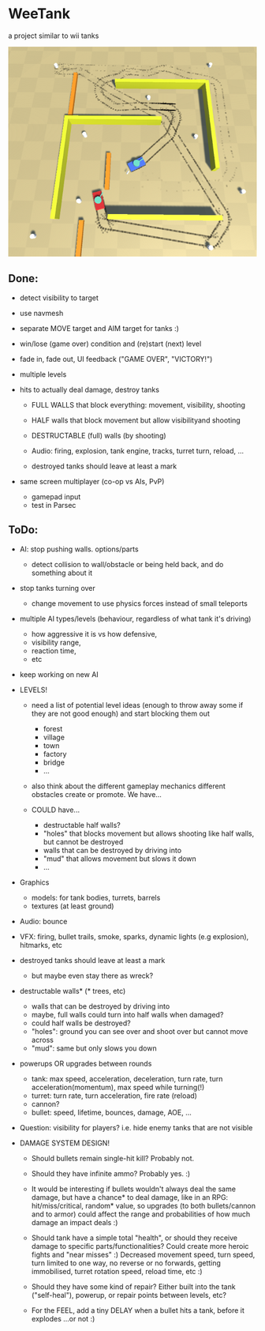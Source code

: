 # WeeTank
a project similar to wii tanks

![screenshot](./Images/weetanks1.png)

## Done:
  - detect visibility to target
  - use navmesh
  - separate MOVE target and AIM target for tanks :) 
  - win/lose (game over) condition and (re)start (next) level
  - fade in, fade out, UI feedback ("GAME OVER", "VICTORY!")
  - multiple levels
  
  - hits to actually deal damage, destroy tanks
  
    - FULL WALLS that block everything: movement, visibility, shooting
    - HALF walls that block movement but allow visibilityand shooting
    - DESTRUCTABLE (full) walls (by shooting)
    
    - Audio: firing, explosion, tank engine, tracks, turret turn, reload, ...
    
    - destroyed tanks should leave at least a mark
    
- same screen multiplayer (co-op vs AIs, PvP)
  - gamepad input
  - test in Parsec  
  
## ToDo:
- AI: stop pushing walls. options/parts
  - detect collision to wall/obstacle or being held back, and do something about it
- stop tanks turning over
  - change movement to use physics forces instead of small teleports
- multiple AI types/levels (behaviour, regardless of what tank it's driving)
  - how aggressive it is vs how defensive,
  - visibility range,
  - reaction time,
  - etc

- keep working on new AI

- LEVELS!
  - need a list of potential level ideas (enough to throw away some if they are not good enough) and start blocking them out
    - forest
    - village
    - town
    - factory
    - bridge
    - ...
  - also think about the different gameplay mechanics different obstacles create or promote. We have...
  
  - COULD have...
    - destructable half walls?
    - "holes" that blocks movement but allows shooting like half walls, but cannot be destroyed
    - walls that can be destroyed by driving into
    - "mud" that allows movement but slows it down
    - ...

- Graphics 
  - models: for tank bodies, turrets, barrels
  - textures (at least ground)
- Audio: bounce
- VFX: firing, bullet trails, smoke, sparks, dynamic lights (e.g explosion), hitmarks, etc
- destroyed tanks should leave at least a mark
  - but maybe even stay there as wreck?

- destructable walls* (* trees, etc)
  - walls that can be destroyed by driving into
  - maybe, full walls could turn into half walls when damaged?
  - could half walls be destroyed?
  - "holes": ground you can see over and shoot over but cannot move across
  - "mud": same but only slows you down

- powerups OR upgrades between rounds
  - tank: max speed, acceleration, deceleration, turn rate, turn acceleration(momentum), max speed while turning(!)
  - turret: turn rate, turn acceleration, fire rate (reload)
  - cannon?
  - bullet: speed, lifetime, bounces, damage, AOE, ...

- Question: visibility for players? i.e. hide enemy tanks that are not visible

- DAMAGE SYSTEM DESIGN!
  - Should bullets remain single-hit kill? Probably not. 
  - Should they have infinite ammo? Probably yes. :)
  - It would be interesting if bullets wouldn't always deal the same damage, but have a chance* to deal damage, like in an RPG: hit/miss/critical, random* value, so upgrades (to both bullets/cannon and to armor) could affect the range and probabilities of how much damage an impact deals :)
  - Should tank have a simple total "health", or should they receive damage to specific parts/functionalities? Could create more heroic fights and "near misses" :) Decreased movement speed, turn speed, turn limited to one way, no reverse or no forwards, getting immobilised, turret rotation speed, reload time, etc :)
  - Should they have some kind of repair? Either built into the tank ("self-heal"), powerup, or repair points between levels, etc?
  
  - For the FEEL, add a tiny DELAY when a bullet hits a tank, before it explodes ...or not :)
